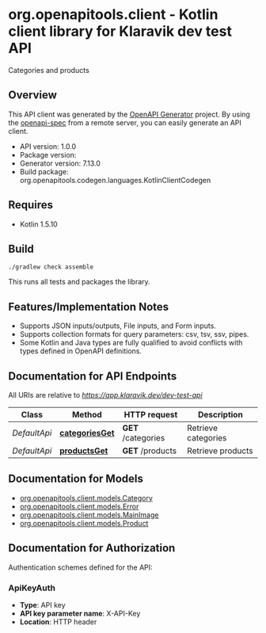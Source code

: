 # org.openapitools.client - Kotlin client library for Klaravik dev test API

Categories and products

## Overview
This API client was generated by the [OpenAPI Generator](https://openapi-generator.tech) project.  By using the [openapi-spec](https://github.com/OAI/OpenAPI-Specification) from a remote server, you can easily generate an API client.

- API version: 1.0.0
- Package version: 
- Generator version: 7.13.0
- Build package: org.openapitools.codegen.languages.KotlinClientCodegen

## Requires

* Kotlin 1.5.10

## Build

```
./gradlew check assemble
```

This runs all tests and packages the library.

## Features/Implementation Notes

* Supports JSON inputs/outputs, File inputs, and Form inputs.
* Supports collection formats for query parameters: csv, tsv, ssv, pipes.
* Some Kotlin and Java types are fully qualified to avoid conflicts with types defined in OpenAPI definitions.


<a id="documentation-for-api-endpoints"></a>
## Documentation for API Endpoints

All URIs are relative to *https://app.klaravik.dev/dev-test-api*

| Class | Method | HTTP request | Description |
| ------------ | ------------- | ------------- | ------------- |
| *DefaultApi* | [**categoriesGet**](docs/DefaultApi.md#categoriesget) | **GET** /categories | Retrieve categories |
| *DefaultApi* | [**productsGet**](docs/DefaultApi.md#productsget) | **GET** /products | Retrieve products |


<a id="documentation-for-models"></a>
## Documentation for Models

 - [org.openapitools.client.models.Category](docs/Category.md)
 - [org.openapitools.client.models.Error](docs/Error.md)
 - [org.openapitools.client.models.MainImage](docs/MainImage.md)
 - [org.openapitools.client.models.Product](docs/Product.md)


<a id="documentation-for-authorization"></a>
## Documentation for Authorization


Authentication schemes defined for the API:
<a id="ApiKeyAuth"></a>
### ApiKeyAuth

- **Type**: API key
- **API key parameter name**: X-API-Key
- **Location**: HTTP header

